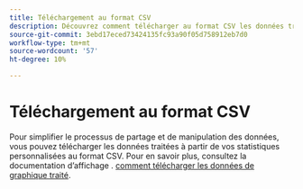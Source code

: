 ```yaml
---
title: Téléchargement au format CSV
description: Découvrez comment télécharger au format CSV les données traitées à partir de vos informations de tableau de bord personnalisées.
source-git-commit: 3ebd17eced73424135fc93a90f05d758912eb7d0
workflow-type: tm+mt
source-wordcount: '57'
ht-degree: 10%

---
```


# Téléchargement au format CSV

Pour simplifier le processus de partage et de manipulation des données, vous pouvez télécharger les données traitées à partir de vos statistiques personnalisées au format CSV. Pour en savoir plus, consultez la documentation d’affichage . [comment télécharger les données de graphique traité](./view-more.md#download-csv).

